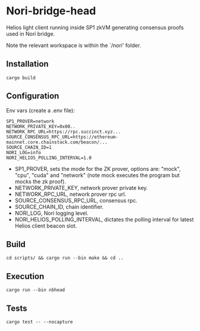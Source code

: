 # Nori-bridge-head

Helios light client running inside SP1 zkVM generating consensus proofs used in Nori bridge.

Note the relevant workspace is within the `/nori' folder.

## Installation

`cargo build`

## Configuration

Env vars (create a .env file):

```
SP1_PROVER=network
NETWORK_PRIVATE_KEY=0x00..
NETWORK_RPC_URL=https://rpc.succinct.xyz...
SOURCE_CONSENSUS_RPC_URL=https://ethereum-mainnet.core.chainstack.com/beacon/...
SOURCE_CHAIN_ID=1
NORI_LOG=info
NORI_HELIOS_POLLING_INTERVAL=1.0 
```

- SP1_PROVER, sets the mode for the ZK prover, options are: "mock", "cpu", "cuda" and "network" (note mock executes the program but mocks the zk proof).
- NETWORK_PRIVATE_KEY, network prover private key.
- NETWORK_RPC_URL, network prover rpc url.
- SOURCE_CONSENSUS_RPC_URL, consensus rpc.
- SOURCE_CHAIN_ID, chain identifier.
- NORI_LOG, Nori logging level.
- NORI_HELIOS_POLLING_INTERVAL, dictates the polling interval for latest Helios client beacon slot.

## Build

`cd scripts/ && cargo run --bin make && cd ..`

## Execution

`cargo run --bin nbhead`

## Tests

`cargo test -- --nocapture`